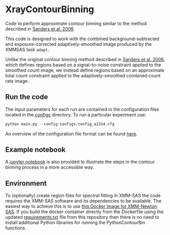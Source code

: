 # XrayContourBinning

Code to perform approximate contour binning similar to the method described in [Sanders et al. 2006](https://arxiv.org/abs/astro-ph/0606528). 

This code is designed to work with the combined background-subtracted and exposure-corrected adaptively-smoothed image produced by the XMMSAS task `adapt`. 

Unlike the original contour binning method described in [Sanders et al. 2006](https://arxiv.org/abs/astro-ph/0606528), which defines regions based on a signal-to-noise constraint applied to the smoothed count image, we instead define regions based on an approximate total count constraint applied to the adaptively-smoothed combined count rate image.

## Run the code

The input parameters for each run are contained in the configuration files located in the [configs](./configs) directory. To run a particular experiment use:

```python
python main.py --config configs/config_a1314.cfg
```
An overview of the configuration file format can be found [here](./configs/README.md).

## Example notebook

A [jupyter notebook](./ContourBins.ipynb) is also provided to illustrate the steps in the contour binning process in a more accessible way.

## Environment

To (optionally) create region files for spectral fitting in XMM-SAS the code requires the XMM-SAS software and its dependencies to be available. The easiest way to achieve this is to use [this Docker image for XMM-Newton SAS](https://gitlab.astro.unige.ch/ferrigno/sas-docker/-/tree/master). If you build the docker container directly from the Dockerfile using the updated [requirements.txt](./container/requirements.txt) file from this repository then there is no need to install additional Python libraries for running the PythonContourBin functions.

